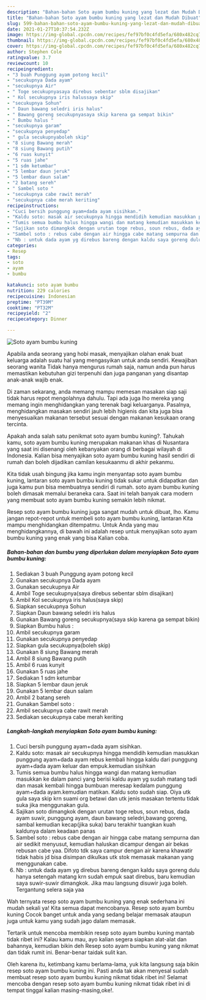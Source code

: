 ```yaml
---
description: "Bahan-bahan Soto ayam bumbu kuning yang lezat dan Mudah Dibuat"
title: "Bahan-bahan Soto ayam bumbu kuning yang lezat dan Mudah Dibuat"
slug: 599-bahan-bahan-soto-ayam-bumbu-kuning-yang-lezat-dan-mudah-dibuat
date: 2021-01-27T10:37:54.232Z
image: https://img-global.cpcdn.com/recipes/fef97bf0c4fd5efa/680x482cq70/soto-ayam-bumbu-kuning-foto-resep-utama.jpg
thumbnail: https://img-global.cpcdn.com/recipes/fef97bf0c4fd5efa/680x482cq70/soto-ayam-bumbu-kuning-foto-resep-utama.jpg
cover: https://img-global.cpcdn.com/recipes/fef97bf0c4fd5efa/680x482cq70/soto-ayam-bumbu-kuning-foto-resep-utama.jpg
author: Stephen Cole
ratingvalue: 3.7
reviewcount: 10
recipeingredient:
- "3 buah Punggung ayam potong kecil"
- "secukupnya Dada ayam"
- "secukupnya Air"
- " Toge secukupnyasaya direbus sebentar sblm disajikan"
- " Kol secukupnya iris halussaya skip"
- "secukupnya Sohun"
- " Daun bawang seledri iris halus"
- " Bawang goreng secukupnyasaya skip karena ga sempat bikin"
- " Bumbu halus "
- "secukupnya garam"
- "secukupnya penyedap"
- " gula secukupnyaboleh skip"
- "8 siung Bawang merah"
- "8 siung Bawang putih"
- "6 ruas kunyit"
- "5 ruas jahe"
- "1 sdm ketumbar"
- "5 lembar daun jeruk"
- "5 lembar daun salam"
- "2 batang sereh"
- " Sambel soto "
- "secukupnya cabe rawit merah"
- "secukupnya cabe merah keriting"
recipeinstructions:
- "Cuci bersih punggung ayam+dada ayam sisihkan."
- "Kaldu soto: masak air secukupnya hingga mendidih kemudian masukkan punggung ayam+dada ayam rebus kembali hingga kaldu dari punggung ayam+dada ayam keluar dan empuk.kemudian sisihkan"
- "Tumis semua bumbu halus hingga wangi dan matang kemudian masukkan ke dalam panci yang berisi kaldu ayam yg sudah matang tadi dan masak kembali hingga bumbuan meresap kedalam punggung ayam+dada ayam.kemudian matikan. Kaldu soto sudah siap. Oiya utk gula saya skip krn suami org betawi dan utk jenis masakan tertentu tidak suka jika menggunakan gula."
- "Sajikan soto dimangkok dengan urutan toge rebus, soun rebus, dada ayam suwir, punggung ayam, daun bawang seledri,bawang goreng, sambal kemudian kecap(jika suka) baru terakhir tuangkan kuah kaldunya dalam keadaan panas"
- "Sambel soto : rebus cabe dengan air hingga cabe matang sempurna dan air sedikit menyusut, kemudian haluskan dicampur dengan air bekas rebusan cabe yaa. Difoto tdk saya campur dengan air karena khawatir tidak habis jd bisa disimpan dikulkas utk stok memasak makanan yang menggunakan cabe."
- "Nb : untuk dada ayam yg direbus bareng dengan kaldu saya goreng dulu hanya setengah matang krn sudah empuk saat direbus, baru kemudian saya suwir-suwir dimangkok. Jika mau langsung disuwir juga boleh. Tergantung selera saja yaa"
categories:
- Resep
tags:
- soto
- ayam
- bumbu

katakunci: soto ayam bumbu 
nutrition: 229 calories
recipecuisine: Indonesian
preptime: "PT39M"
cooktime: "PT32M"
recipeyield: "2"
recipecategory: Dinner

---
```



![Soto ayam bumbu kuning](https://img-global.cpcdn.com/recipes/fef97bf0c4fd5efa/680x482cq70/soto-ayam-bumbu-kuning-foto-resep-utama.jpg)

Apabila anda seorang yang hobi masak, menyajikan olahan enak buat keluarga adalah suatu hal yang mengasyikan untuk anda sendiri. Kewajiban seorang  wanita Tidak hanya mengurus rumah saja, namun anda pun harus memastikan kebutuhan gizi terpenuhi dan juga panganan yang disantap anak-anak wajib enak.

Di zaman  sekarang, anda memang mampu memesan masakan siap saji tidak harus repot mengolahnya dahulu. Tapi ada juga lho mereka yang memang ingin menghidangkan yang terenak bagi keluarganya. Pasalnya, menghidangkan masakan sendiri jauh lebih higienis dan kita juga bisa menyesuaikan makanan tersebut sesuai dengan makanan kesukaan orang tercinta. 



Apakah anda salah satu penikmat soto ayam bumbu kuning?. Tahukah kamu, soto ayam bumbu kuning merupakan makanan khas di Nusantara yang saat ini disenangi oleh kebanyakan orang di berbagai wilayah di Indonesia. Kalian bisa menyajikan soto ayam bumbu kuning hasil sendiri di rumah dan boleh dijadikan camilan kesukaanmu di akhir pekanmu.

Kita tidak usah bingung jika kamu ingin menyantap soto ayam bumbu kuning, lantaran soto ayam bumbu kuning tidak sukar untuk didapatkan dan juga kamu pun bisa membuatnya sendiri di rumah. soto ayam bumbu kuning boleh dimasak memalui beraneka cara. Saat ini telah banyak cara modern yang membuat soto ayam bumbu kuning semakin lebih nikmat.

Resep soto ayam bumbu kuning juga sangat mudah untuk dibuat, lho. Kamu jangan repot-repot untuk membeli soto ayam bumbu kuning, lantaran Kita mampu menghidangkan ditempatmu. Untuk Anda yang mau menghidangkannya, di bawah ini adalah resep untuk menyajikan soto ayam bumbu kuning yang enak yang bisa Kalian coba.

<!--inarticleads1-->

##### Bahan-bahan dan bumbu yang diperlukan dalam menyiapkan Soto ayam bumbu kuning:

1. Sediakan 3 buah Punggung ayam potong kecil
1. Gunakan secukupnya Dada ayam
1. Gunakan secukupnya Air
1. Ambil  Toge secukupnya(saya direbus sebentar sblm disajikan)
1. Ambil  Kol secukupnya iris halus(saya skip)
1. Siapkan secukupnya Sohun
1. Siapkan  Daun bawang seledri iris halus
1. Gunakan  Bawang goreng secukupnya(saya skip karena ga sempat bikin)
1. Siapkan  Bumbu halus :
1. Ambil secukupnya garam
1. Gunakan secukupnya penyedap
1. Siapkan  gula secukupnya(boleh skip)
1. Gunakan 8 siung Bawang merah
1. Ambil 8 siung Bawang putih
1. Ambil 6 ruas kunyit
1. Gunakan 5 ruas jahe
1. Sediakan 1 sdm ketumbar
1. Siapkan 5 lembar daun jeruk
1. Gunakan 5 lembar daun salam
1. Ambil 2 batang sereh
1. Gunakan  Sambel soto :
1. Ambil secukupnya cabe rawit merah
1. Sediakan secukupnya cabe merah keriting




<!--inarticleads2-->

##### Langkah-langkah menyiapkan Soto ayam bumbu kuning:

1. Cuci bersih punggung ayam+dada ayam sisihkan.
1. Kaldu soto: masak air secukupnya hingga mendidih kemudian masukkan punggung ayam+dada ayam rebus kembali hingga kaldu dari punggung ayam+dada ayam keluar dan empuk.kemudian sisihkan
1. Tumis semua bumbu halus hingga wangi dan matang kemudian masukkan ke dalam panci yang berisi kaldu ayam yg sudah matang tadi dan masak kembali hingga bumbuan meresap kedalam punggung ayam+dada ayam.kemudian matikan. Kaldu soto sudah siap. Oiya utk gula saya skip krn suami org betawi dan utk jenis masakan tertentu tidak suka jika menggunakan gula.
1. Sajikan soto dimangkok dengan urutan toge rebus, soun rebus, dada ayam suwir, punggung ayam, daun bawang seledri,bawang goreng, sambal kemudian kecap(jika suka) baru terakhir tuangkan kuah kaldunya dalam keadaan panas
1. Sambel soto : rebus cabe dengan air hingga cabe matang sempurna dan air sedikit menyusut, kemudian haluskan dicampur dengan air bekas rebusan cabe yaa. Difoto tdk saya campur dengan air karena khawatir tidak habis jd bisa disimpan dikulkas utk stok memasak makanan yang menggunakan cabe.
1. Nb : untuk dada ayam yg direbus bareng dengan kaldu saya goreng dulu hanya setengah matang krn sudah empuk saat direbus, baru kemudian saya suwir-suwir dimangkok. Jika mau langsung disuwir juga boleh. Tergantung selera saja yaa




Wah ternyata resep soto ayam bumbu kuning yang enak sederhana ini mudah sekali ya! Kita semua dapat mencobanya. Resep soto ayam bumbu kuning Cocok banget untuk anda yang sedang belajar memasak ataupun juga untuk kamu yang sudah jago dalam memasak.

Tertarik untuk mencoba membikin resep soto ayam bumbu kuning mantab tidak ribet ini? Kalau kamu mau, ayo kalian segera siapkan alat-alat dan bahannya, kemudian bikin deh Resep soto ayam bumbu kuning yang nikmat dan tidak rumit ini. Benar-benar taidak sulit kan. 

Oleh karena itu, ketimbang kamu berlama-lama, yuk kita langsung saja bikin resep soto ayam bumbu kuning ini. Pasti anda tak akan menyesal sudah membuat resep soto ayam bumbu kuning nikmat tidak ribet ini! Selamat mencoba dengan resep soto ayam bumbu kuning nikmat tidak ribet ini di tempat tinggal kalian masing-masing,oke!.

